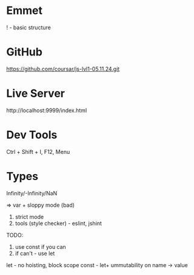 # Emmet

! - basic structure

# GitHub

https://github.com/coursar/js-lvl1-05.11.24.git

# Live Server

http://localhost:9999/index.html

# Dev Tools

Ctrl + Shift + I, F12, Menu

# Types

Infinity/-Infinity/NaN

=> var + sloppy mode (bad)
1. strict mode
2. tools (style checker) - eslint, jshint

TODO:
1. use const if you can
2. if can't - use let

let - no hoisting, block scope
const - let+ ummutability on name -> value

